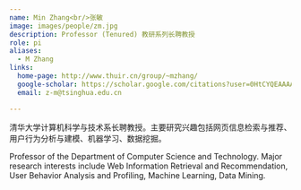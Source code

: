 ```yaml
---
name: Min Zhang<br/>张敏
image: images/people/zm.jpg
description: Professor (Tenured) 教研系列长聘教授
role: pi
aliases:
  - M Zhang
links:
  home-page: http://www.thuir.cn/group/~mzhang/
  google-scholar: https://scholar.google.com/citations?user=0HtCYQEAAAAJ
  email: z-m@tsinghua.edu.cn

---
```


清华大学计算机科学与技术系长聘教授。主要研究兴趣包括网页信息检索与推荐、用户行为分析与建模、机器学习、数据挖掘。

Professor of the Department of Computer Science and Technology. Major research interests include Web Information Retrieval and Recommendation, User Behavior Analysis and Profiling, Machine Learning, Data Mining.